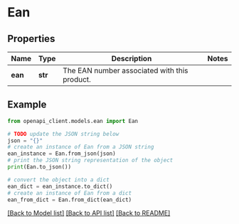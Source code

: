 # Ean


## Properties

Name | Type | Description | Notes
------------ | ------------- | ------------- | -------------
**ean** | **str** | The EAN number associated with this product. | 

## Example

```python
from openapi_client.models.ean import Ean

# TODO update the JSON string below
json = "{}"
# create an instance of Ean from a JSON string
ean_instance = Ean.from_json(json)
# print the JSON string representation of the object
print(Ean.to_json())

# convert the object into a dict
ean_dict = ean_instance.to_dict()
# create an instance of Ean from a dict
ean_from_dict = Ean.from_dict(ean_dict)
```
[[Back to Model list]](../README.md#documentation-for-models) [[Back to API list]](../README.md#documentation-for-api-endpoints) [[Back to README]](../README.md)


